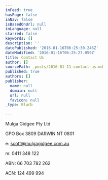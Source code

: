 ```yaml
---
inFeed: true
hasPage: false
inNav: false
isBasedOnUrl: null
inLanguage: null
starred: false
keywords: []
description: ''
datePublished: '2016-01-16T06:25:30.246Z'
dateModified: '2016-01-16T06:25:27.059Z'
title: Contact Us
author: []
sourcePath: _posts/2016-01-11-contact-us.md
published: true
authors: []
publisher:
  name: null
  domain: null
  url: null
  favicon: null
_type: Blurb

---
```

Mulga Gidgee Pty Ltd 

GPO Box 3809 DARWIN NT 0801

e: scott@mulgagidgee.com.au

m: 0411 348 122

ABN: 66 703 782 262

ACN: 124 499 994